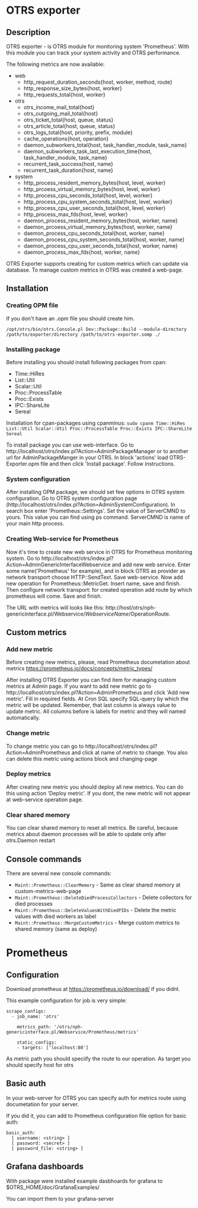 # OTRS exporter

## Description

OTRS exporter - is OTRS module for monitoring system 'Prometheus'. With this module
you can track your system activity and OTRS performance.

The following metrics are now available:

*  web
    *  http_request_duration_seconds{host, worker, method, route}
    *  http_response_size_bytes{host, worker}
    *  http_requests_total{host, worker}
*  otrs
    *  otrs_income_mail_total{host}
    *  otrs_outgoing_mail_total{host}
    *  otrs_ticket_total{host, queue, status}
    *  otrs_article_total{host, queue, status}
    *  otrs_logs_total{host, priority, prefix, module}
    *  cache_operations{host, operation}
    *  daemon_subworkers_total{host, task_handler_module, task_name}
    *  daemon_subworkers_task_last_execution_time{host, task_handler_module, task_name}
    *  recurrent_task_success{host, name}
    *  recurrent_task_duration{host, name}
*  system
    *  http_process_resident_memory_bytes{host, level, worker}
    *  http_prcoess_virtual_memory_bytes{host, level, worker}
    *  http_process_cpu_seconds_total{host, level, worker}
    *  http_process_cpu_system_seconds_total{host, level, worker}
    *  http_process_cpu_user_seconds_total{host, level, worker}
    *  http_process_max_fds{host, level, worker}
    *  daemon_process_resident_memory_bytes{host, worker, name}
    *  daemon_prcoess_virtual_memory_bytes{host, worker, name}
    *  daemon_process_cpu_seconds_total{host, worker, name}
    *  daemon_process_cpu_system_seconds_total{host, worker, name}
    *  daemon_process_cpu_user_seconds_total{host, worker, name}
    *  daemon_process_max_fds{host, worker, name}

OTRS Exporter supports creating for custom metrics which can update via database.
To manage custom metrics in OTRS was created a web-page.

## Installation

### Creating OPM file

If you don't have an .opm file you should create him.

`/opt/otrs/bin/otrs.Console.pl Dev::Package::Build --module-directory /path/to/exporter/directory /path/to/otrs-exporter.somp ./`

### Installing package
Before installing you should install following packages from cpan:
*  Time::HiRes
*  List::Util 
*  Scalar::Util
*  Proc::ProcessTable
*  Proc::Exists
*  IPC::ShareLite
*  Sereal

Installation for cpan-packages using cpanminus:
`sudo cpanm Time::HiRes List::Util Scalar::Util Proc::ProcessTable Proc::Exists IPC::ShareLite Sereal`

To install package you can use web-interface.
Go to http://localhost/otrs/index.pl?Action=AdminPackageManager or to another url for AdminPackageManger in your OTRS.
In block 'actions' load OTRS-Exporter.opm file and then click 'Install package'. Follow instructions.

### System configuration

After installing OPM package, we should set few options in OTRS system configuration.
Go to OTRS system configuration page (http://localhost/otrs/index.pl?Action=AdminSystemConfiguration).
In search box enter 'Prometheus::Settings'. Set the value of ServerCMND to yours. This value you can find using ps command. ServerCMND is name of your main http process.

### Creating Web-service for Prometheus

Now it's time to create new web service in OTRS for Prometheus monitoring system.
Go to http://localhost/otrs/index.pl?Action=AdminGenericInterfaceWebservice and add new web service.
Enter some name('Prometheus' for example), and in block OTRS as provider as network transport choose HTTP::SendText. Save web-service.
Now add new operation for Prometheus::MetricGet. Insert name, save and finish. Then configure network transport: for created operation add route by which prometheus will come. Save
and finish.

The URL with metrics will looks like this: http://host/otrs/nph-genericinterface.pl/Webservice/$WebserviceName/$OperationRoute.

## Custom metrics

### Add new metric

Before creating new metrics, please, read Prometheus documetation about metrics https://prometheus.io/docs/concepts/metric_types/

After installing OTRS Exporter you can find item for managing custom metrics at Admin page.
If you want to add new metric go to http://localhost/otrs/index.pl?Action=AdminPrometheus and click 'Add new metric'.
Fill in required fields. At Cron SQL specify SQL-query by which the metric will be updated. Remember, that
last column is always value to update metric. All columns before is labels for metric and they will named automatically.

### Change metric

To change metric you can go to http://localhost/otrs/index.pl?Action=AdminPrometheus and click at name of metric to change.
You also can delete this metric using actions block and changing-page

### Deploy metrics

After creating new metric you should deploy all new metrics. You can do this using action 'Deploy metric'. If you dont,
the new metric will not appear at web-service operation page.

### Clear shared memory

You can clear shared memory to reset all metrics. Be careful, because metrics about daemon processes will be able to update only after
otrs.Daemon restart

## Console commands

There are several new console commands:

*  `Maint::Prometheus::ClearMemory`                 - Same as clear shared memory at custom-metrics-web-page
*  `Maint::Prometheus::DeleteDiedProcessCollectors` - Delete collectors for died processes
*  `Maint::Prometheus::DeleteValuesWithDiedPIDs`    - Delete the metric values with died workers as label
*  `Maint::Prometheus::MergeCustomMetrics`          - Merge custom metrics to shared memory (same as deploy)


# Prometheus

## Configuration

Download prometheus at https://prometheus.io/download/ if you didnt.

This example configuration for job is very simple:


```
scrape_configs:
  - job_name: 'otrs'

    metrics_path: '/otrs/nph-genericinterface.pl/Webservice/Prometheus/metrics'

    static_configs:
    - targets: ['localhost:80']
```


As metric path you should speciify the route to our operation.
As target you should specify host for otrs

## Basic auth

In your web-server for OTRS you can specify auth for metrics route using documetation for your server.

If you did it, you can add to Prometheus configuration file option for basic auth:

```
basic_auth:
  [ username: <string> ]
  [ password: <secret> ]
  [ password_file: <string> ]
```


## Grafana dashboards

With package were installed example dasbhoards for grafana to $OTRS_HOME/doc/GrafanaExamples/

You can import them to your grafana-server
